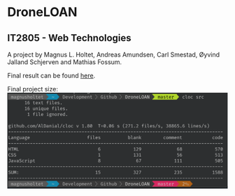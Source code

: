 # DroneLOAN
## IT2805 - Web Technologies
A project by Magnus L. Holtet, Andreas Amundsen, Carl Smestad, Øyvind Jalland Schjerven and Mathias Fossum.

Final result can be found [here](http://folk.ntnu.no/magnulho/Courses/IT2085/Project/Final_Delivery/).

Final project size:
![cloc](./cloc.png)
